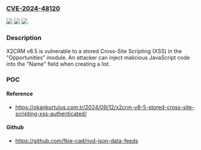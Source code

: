 ### [CVE-2024-48120](https://cve.mitre.org/cgi-bin/cvename.cgi?name=CVE-2024-48120)
![](https://img.shields.io/static/v1?label=Product&message=n%2Fa&color=blue)
![](https://img.shields.io/static/v1?label=Version&message=n%2Fa&color=blue)
![](https://img.shields.io/static/v1?label=Vulnerability&message=n%2Fa&color=brighgreen)

### Description

X2CRM v8.5 is vulnerable to a stored Cross-Site Scripting (XSS) in the "Opportunities" module. An attacker can inject malicious JavaScript code into the "Name" field when creating a list.

### POC

#### Reference
- https://okankurtulus.com.tr/2024/09/12/x2crm-v8-5-stored-cross-site-scripting-xss-authenticated/

#### Github
- https://github.com/fkie-cad/nvd-json-data-feeds

